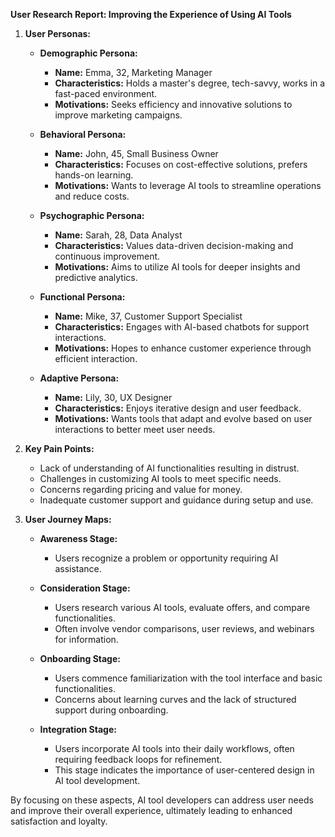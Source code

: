 **User Research Report: Improving the Experience of Using AI Tools**

1. **User Personas:**

   - **Demographic Persona:**
     - **Name:** Emma, 32, Marketing Manager
     - **Characteristics:** Holds a master's degree, tech-savvy, works in a fast-paced environment.
     - **Motivations:** Seeks efficiency and innovative solutions to improve marketing campaigns.

   - **Behavioral Persona:**
     - **Name:** John, 45, Small Business Owner
     - **Characteristics:** Focuses on cost-effective solutions, prefers hands-on learning.
     - **Motivations:** Wants to leverage AI tools to streamline operations and reduce costs.

   - **Psychographic Persona:**
     - **Name:** Sarah, 28, Data Analyst
     - **Characteristics:** Values data-driven decision-making and continuous improvement.
     - **Motivations:** Aims to utilize AI tools for deeper insights and predictive analytics.

   - **Functional Persona:**
     - **Name:** Mike, 37, Customer Support Specialist
     - **Characteristics:** Engages with AI-based chatbots for support interactions.
     - **Motivations:** Hopes to enhance customer experience through efficient interaction.

   - **Adaptive Persona:**
     - **Name:** Lily, 30, UX Designer
     - **Characteristics:** Enjoys iterative design and user feedback.
     - **Motivations:** Wants tools that adapt and evolve based on user interactions to better meet user needs.

2. **Key Pain Points:**
   - Lack of understanding of AI functionalities resulting in distrust.
   - Challenges in customizing AI tools to meet specific needs.
   - Concerns regarding pricing and value for money.
   - Inadequate customer support and guidance during setup and use.

3. **User Journey Maps:**

   - **Awareness Stage:**
     - Users recognize a problem or opportunity requiring AI assistance.

   - **Consideration Stage:**
     - Users research various AI tools, evaluate offers, and compare functionalities.
     - Often involve vendor comparisons, user reviews, and webinars for information.

   - **Onboarding Stage:**
     - Users commence familiarization with the tool interface and basic functionalities.
     - Concerns about learning curves and the lack of structured support during onboarding.

   - **Integration Stage:**
     - Users incorporate AI tools into their daily workflows, often requiring feedback loops for refinement.
     - This stage indicates the importance of user-centered design in AI tool development.

By focusing on these aspects, AI tool developers can address user needs and improve their overall experience, ultimately leading to enhanced satisfaction and loyalty.